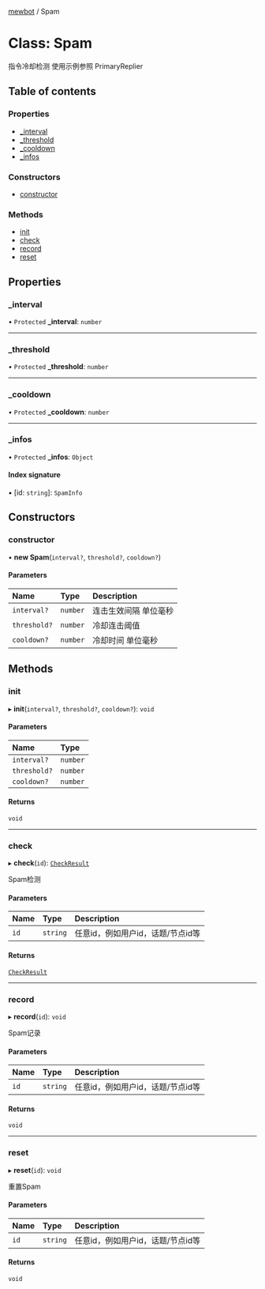 [mewbot](../README.md) / Spam

# Class: Spam

指令冷却检测
使用示例参照 PrimaryReplier

## Table of contents

### Properties

- [\_interval](Spam.md#_interval)
- [\_threshold](Spam.md#_threshold)
- [\_cooldown](Spam.md#_cooldown)
- [\_infos](Spam.md#_infos)

### Constructors

- [constructor](Spam.md#constructor)

### Methods

- [init](Spam.md#init)
- [check](Spam.md#check)
- [record](Spam.md#record)
- [reset](Spam.md#reset)

## Properties

### \_interval

• `Protected` **\_interval**: `number`

___

### \_threshold

• `Protected` **\_threshold**: `number`

___

### \_cooldown

• `Protected` **\_cooldown**: `number`

___

### \_infos

• `Protected` **\_infos**: `Object`

#### Index signature

▪ [id: `string`]: `SpamInfo`

## Constructors

### constructor

• **new Spam**(`interval?`, `threshold?`, `cooldown?`)

#### Parameters

| Name | Type | Description |
| :------ | :------ | :------ |
| `interval?` | `number` | 连击生效间隔 单位毫秒 |
| `threshold?` | `number` | 冷却连击阈值 |
| `cooldown?` | `number` | 冷却时间 单位毫秒 |

## Methods

### init

▸ **init**(`interval?`, `threshold?`, `cooldown?`): `void`

#### Parameters

| Name | Type |
| :------ | :------ |
| `interval?` | `number` |
| `threshold?` | `number` |
| `cooldown?` | `number` |

#### Returns

`void`

___

### check

▸ **check**(`id`): [`CheckResult`](../interfaces/CheckResult.md)

Spam检测

#### Parameters

| Name | Type | Description |
| :------ | :------ | :------ |
| `id` | `string` | 任意id，例如用户id，话题/节点id等 |

#### Returns

[`CheckResult`](../interfaces/CheckResult.md)

___

### record

▸ **record**(`id`): `void`

Spam记录

#### Parameters

| Name | Type | Description |
| :------ | :------ | :------ |
| `id` | `string` | 任意id，例如用户id，话题/节点id等 |

#### Returns

`void`

___

### reset

▸ **reset**(`id`): `void`

重置Spam

#### Parameters

| Name | Type | Description |
| :------ | :------ | :------ |
| `id` | `string` | 任意id，例如用户id，话题/节点id等 |

#### Returns

`void`
